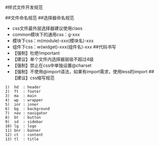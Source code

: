 #样式文件开发规范

##文件命名规范
##选择器命名规范
* css文件最外层选择器建议使用class
* common模块下的通用css：g-xxx
* 模块下css：m(module)-xxx(模块名)-xxx
* 组件下css：w(widget)-xxx(组件名)-xxx
##代码书写
* 【强制】杜绝!important
* 【建议】单个文件内选择器层级不超过4级
* 【强制】禁止在css中单独设置@charset
* 【强制】不使用@import语法，如果有import需求，使用less的import
##【建议】css缩写规范
```
1)  hd  : header
2)  ft  : footer
3)  ma  : main
4)  wp  : wrapper
5)  inr : inner
6)  bg  : background
7)  nav : navigator
8)  bt  : button
9)  sd  : sidebar
10) lg  : logo
11) bnr : banner
12) ct  : content
13) tl  : title
```

